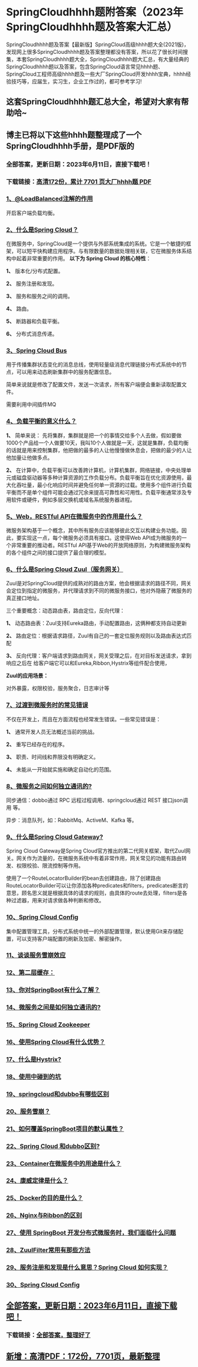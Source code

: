 # SpringCloudhhhh题附答案（2023年SpringCloudhhhh题及答案大汇总）

SpringCloudhhhh题及答案【最新版】SpringCloud高级hhhh题大全(2021版)，发现网上很多SpringCloudhhhh题及答案整理都没有答案，所以花了很长时间搜集，本套SpringCloudhhhh题大全，SpringCloudhhhh题大汇总，有大量经典的SpringCloudhhhh题以及答案，包含SpringCloud语言常见hhhh题、SpringCloud工程师高级hhhh题及一些大厂SpringCloud开发hhhh宝典，hhhh经验技巧等，应届生，实习生，企业工作过的，都可参考学习!

## 这套SpringCloudhhhh题汇总大全，希望对大家有帮助哈~ 

## 博主已将以下这些hhhh题整理成了一个SpringCloudhhhh手册，是PDF版的


### 全部答案，更新日期：2023年6月11日，直接下载吧！
### 下载链接：[高清172份，累计 7701 页大厂hhhh题  PDF](https://gitee.com/souyunku/DevBooks/blob/master/docs/index.md)


### [1、@LoadBalanced注解的作用](https://gitee.com/souyunku/NewDevBooks/blob/master/docs/SpringCloud/SpringCloudhhhh题附答案（2021年SpringCloudhhhh题及答案大汇总）.md#1@loadbalanced注解的作用)  


开启客户端负载均衡。


### [2、什么是Spring Cloud？](https://gitee.com/souyunku/NewDevBooks/blob/master/docs/SpringCloud/SpringCloudhhhh题附答案（2021年SpringCloudhhhh题及答案大汇总）.md#2什么是spring-cloud)  


在微服务中，SpringCloud是一个提供与外部系统集成的系统。它是一个敏捷的框架，可以短平快构建应用程序。与有限数量的数据处理相关联，它在微服务体系结构中起着非常重要的作用。 **以下为 Spring Cloud 的核心特性**：

**1、** 版本化/分布式配置。

**2、** 服务注册和发现。

**3、** 服务和服务之间的调用。

**4、** 路由。

**5、** 断路器和负载平衡。

**6、** 分布式消息传递。


### [3、Spring Cloud Bus](https://gitee.com/souyunku/NewDevBooks/blob/master/docs/SpringCloud/SpringCloudhhhh题附答案（2021年SpringCloudhhhh题及答案大汇总）.md#3spring-cloud-bus)  


用于传播集群状态变化的消息总线，使用轻量级消息代理链接分布式系统中的节点，可以用来动态刷新集群中的服务配置信息。

简单来说就是修改了配置文件，发送一次请求，所有客户端便会重新读取配置文件。

需要利用中间插件MQ


### [4、负载平衡的意义什么？](https://gitee.com/souyunku/NewDevBooks/blob/master/docs/SpringCloud/SpringCloudhhhh题附答案（2021年SpringCloudhhhh题及答案大汇总）.md#4负载平衡的意义什么)  


**1、** 简单来说： 先将集群，集群就是把一个的事情交给多个人去做，假如要做1000个产品给一个人做要10天，我叫10个人做就是一天，这就是集群，负载均衡的话就是用来控制集群，他把做的最多的人让他慢慢做休息会，把做的最少的人让他加量让他做多点。

**2、** 在计算中，负载平衡可以改善跨计算机，计算机集群，网络链接，中央处理单元或磁盘驱动器等多种计算资源的工作负载分布。负载平衡旨在优化资源使用，最大化吞吐量，最小化响应时间并避免任何单一资源的过载。使用多个组件进行负载平衡而不是单个组件可能会通过冗余来提高可靠性和可用性。负载平衡通常涉及专用软件或硬件，例如多层交换机或域名系统服务器进程。


### [5、Web，RESTful API在微服务中的作用是什么？](https://gitee.com/souyunku/NewDevBooks/blob/master/docs/SpringCloud/SpringCloudhhhh题附答案（2021年SpringCloudhhhh题及答案大汇总）.md#5webrestful-api在微服务中的作用是什么)  


微服务架构基于一个概念，其中所有服务应该能够彼此交互以构建业务功能。因此，要实现这一点，每个微服务必须具有接口。这使得Web API成为微服务的一个非常重要的推动者。RESTful API基于Web的开放网络原则，为构建微服务架构的各个组件之间的接口提供了最合理的模型。


### [6、什么是Spring Cloud Zuul（服务网关）](https://gitee.com/souyunku/NewDevBooks/blob/master/docs/SpringCloud/SpringCloudhhhh题附答案（2021年SpringCloudhhhh题及答案大汇总）.md#6什么是spring-cloud-zuul服务网关)  


Zuul是对SpringCloud提供的成熟对的路由方案，他会根据请求的路径不同，网关会定位到指定的微服务，并代理请求到不同的微服务接口，他对外隐蔽了微服务的真正接口地址。

三个重要概念：动态路由表，路由定位，反向代理：

**1、** 动态路由表：Zuul支持Eureka路由，手动配置路由，这俩种都支持自动更新

**2、** 路由定位：根据请求路径，Zuul有自己的一套定位服务规则以及路由表达式匹配

**3、** 反向代理：客户端请求到路由网关，网关受理之后，在对目标发送请求，拿到响应之后在 给客户端它可以和Eureka,Ribbon,Hystrix等组件配合使用，

**Zuul的应用场景：**

对外暴露，权限校验，服务聚合，日志审计等


### [7、过渡到微服务时的常见错误](https://gitee.com/souyunku/NewDevBooks/blob/master/docs/SpringCloud/SpringCloudhhhh题附答案（2021年SpringCloudhhhh题及答案大汇总）.md#7过渡到微服务时的常见错误)  


不仅在开发上，而且在方面流程也经常发生错误。一些常见错误是：

**1、** 通常开发人员无法概述当前的挑战。

**2、** 重写已经存在的程序。

**3、** 职责、时间线和界限没有明确定义。

**4、** 未能从一开始就实施和确定自动化的范围。


### [8、微服务之间如何独立通讯的?](https://gitee.com/souyunku/NewDevBooks/blob/master/docs/SpringCloud/SpringCloudhhhh题附答案（2021年SpringCloudhhhh题及答案大汇总）.md#8微服务之间如何独立通讯的)  


同步通信：dobbo通过 RPC 远程过程调用、springcloud通过 REST 接口json调用 等。

异步：消息队列，如：RabbitMq、ActiveM、Kafka 等。


### [9、什么是Spring Cloud Gateway?](https://gitee.com/souyunku/NewDevBooks/blob/master/docs/SpringCloud/SpringCloudhhhh题附答案（2021年SpringCloudhhhh题及答案大汇总）.md#9什么是spring-cloud-gateway)  


Spring Cloud Gateway是Spring Cloud官方推出的第二代网关框架，取代Zuul网关。网关作为流量的，在微服务系统中有着非常作用，网关常见的功能有路由转发、权限校验、限流控制等作用。

使用了一个RouteLocatorBuilder的bean去创建路由，除了创建路由RouteLocatorBuilder可以让你添加各种predicates和filters，predicates断言的意思，顾名思义就是根据具体的请求的规则，由具体的route去处理，filters是各种过滤器，用来对请求做各种判断和修改。


### [10、Spring Cloud Config](https://gitee.com/souyunku/NewDevBooks/blob/master/docs/SpringCloud/SpringCloudhhhh题附答案（2021年SpringCloudhhhh题及答案大汇总）.md#10spring-cloud-config)  


集中配置管理工具，分布式系统中统一的外部配置管理，默认使用Git来存储配置，可以支持客户端配置的刷新及加密、解密操作。


### [11、谈谈服务雪崩效应](https://gitee.com/souyunku/NewDevBooks/blob/master/docs/SpringCloud/SpringCloudhhhh题附答案（2021年SpringCloudhhhh题及答案大汇总）.md#11谈谈服务雪崩效应)  

### [12、第⼆层缓存：](https://gitee.com/souyunku/NewDevBooks/blob/master/docs/SpringCloud/SpringCloudhhhh题附答案（2021年SpringCloudhhhh题及答案大汇总）.md#12第⼆层缓存：)  

### [13、你对SpringBoot有什么了解？](https://gitee.com/souyunku/NewDevBooks/blob/master/docs/SpringCloud/SpringCloudhhhh题附答案（2021年SpringCloudhhhh题及答案大汇总）.md#13你对springboot有什么了解)  

### [14、微服务之间是如何独立通讯的?](https://gitee.com/souyunku/NewDevBooks/blob/master/docs/SpringCloud/SpringCloudhhhh题附答案（2021年SpringCloudhhhh题及答案大汇总）.md#14微服务之间是如何独立通讯的)  

### [15、Spring Cloud Zookeeper](https://gitee.com/souyunku/NewDevBooks/blob/master/docs/SpringCloud/SpringCloudhhhh题附答案（2021年SpringCloudhhhh题及答案大汇总）.md#15spring-cloud-zookeeper)  

### [16、使用Spring Cloud有什么优势？](https://gitee.com/souyunku/NewDevBooks/blob/master/docs/SpringCloud/SpringCloudhhhh题附答案（2021年SpringCloudhhhh题及答案大汇总）.md#16使用spring-cloud有什么优势)  

### [17、什么是Hystrix?](https://gitee.com/souyunku/NewDevBooks/blob/master/docs/SpringCloud/SpringCloudhhhh题附答案（2021年SpringCloudhhhh题及答案大汇总）.md#17什么是hystrix)  

### [18、使⽤中碰到的坑](https://gitee.com/souyunku/NewDevBooks/blob/master/docs/SpringCloud/SpringCloudhhhh题附答案（2021年SpringCloudhhhh题及答案大汇总）.md#18使⽤中碰到的坑)  

### [19、springcloud和dubbo有哪些区别](https://gitee.com/souyunku/NewDevBooks/blob/master/docs/SpringCloud/SpringCloudhhhh题附答案（2021年SpringCloudhhhh题及答案大汇总）.md#19springcloud和dubbo有哪些区别)  

### [20、服务雪崩？](https://gitee.com/souyunku/NewDevBooks/blob/master/docs/SpringCloud/SpringCloudhhhh题附答案（2021年SpringCloudhhhh题及答案大汇总）.md#20服务雪崩)  

### [21、如何覆盖SpringBoot项目的默认属性？](https://gitee.com/souyunku/NewDevBooks/blob/master/docs/SpringCloud/SpringCloudhhhh题附答案（2021年SpringCloudhhhh题及答案大汇总）.md#21如何覆盖springboot项目的默认属性)  

### [22、Spring Cloud 和dubbo区别?](https://gitee.com/souyunku/NewDevBooks/blob/master/docs/SpringCloud/SpringCloudhhhh题附答案（2021年SpringCloudhhhh题及答案大汇总）.md#22spring-cloud-和dubbo区别)  

### [23、Container在微服务中的用途是什么？](https://gitee.com/souyunku/NewDevBooks/blob/master/docs/SpringCloud/SpringCloudhhhh题附答案（2021年SpringCloudhhhh题及答案大汇总）.md#23container在微服务中的用途是什么)  

### [24、康威定律是什么？](https://gitee.com/souyunku/NewDevBooks/blob/master/docs/SpringCloud/SpringCloudhhhh题附答案（2021年SpringCloudhhhh题及答案大汇总）.md#24康威定律是什么)  

### [25、Docker的目的是什么？](https://gitee.com/souyunku/NewDevBooks/blob/master/docs/SpringCloud/SpringCloudhhhh题附答案（2021年SpringCloudhhhh题及答案大汇总）.md#25docker的目的是什么)  

### [26、Nginx与Ribbon的区别](https://gitee.com/souyunku/NewDevBooks/blob/master/docs/SpringCloud/SpringCloudhhhh题附答案（2021年SpringCloudhhhh题及答案大汇总）.md#26nginx与ribbon的区别)  

### [27、使用 SpringBoot 开发分布式微服务时，我们面临什么问题](https://gitee.com/souyunku/NewDevBooks/blob/master/docs/SpringCloud/SpringCloudhhhh题附答案（2021年SpringCloudhhhh题及答案大汇总）.md#27使用-springboot-开发分布式微服务时我们面临什么问题)  

### [28、ZuulFilter常用有那些方法](https://gitee.com/souyunku/NewDevBooks/blob/master/docs/SpringCloud/SpringCloudhhhh题附答案（2021年SpringCloudhhhh题及答案大汇总）.md#28zuulfilter常用有那些方法)  

### [29、服务注册和发现是什么意思？Spring Cloud 如何实现？](https://gitee.com/souyunku/NewDevBooks/blob/master/docs/SpringCloud/SpringCloudhhhh题附答案（2021年SpringCloudhhhh题及答案大汇总）.md#29服务注册和发现是什么意思spring-cloud-如何实现)  

### [30、Spring Cloud Config](https://gitee.com/souyunku/NewDevBooks/blob/master/docs/SpringCloud/SpringCloudhhhh题附答案（2021年SpringCloudhhhh题及答案大汇总）.md#30spring-cloud-config)  






## [全部答案，更新日期：2023年6月11日，直接下载吧！](https://gitee.com/souyunku/DevBooks/blob/master/docs/daan.md)

### 下载链接：[全部答案，整理好了](https://gitee.com/souyunku/NewDevBooks/blob/master/docs/daan.md)




## [新增：高清PDF：172份，7701页，最新整理](https://gitee.com/souyunku/DevBooks/blob/master/docs/daan.md)
